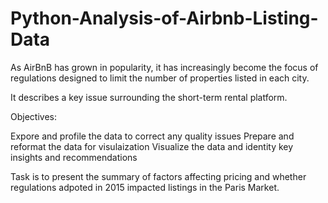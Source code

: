 # Python-Analysis-of-Airbnb-Listing-Data

As AirBnB has grown in popularity, it has increasingly become the focus of regulations designed to limit the number of properties listed in each city.

It describes a key issue surrounding the short-term rental platform.

Objectives:

Expore and profile the data to correct any quality issues
Prepare and reformat the data for visulaization
Visualize the data and identity key insights and recommendations

Task is to present the summary of factors affecting pricing and whether regulations adpoted in 2015 impacted listings in the Paris Market.
